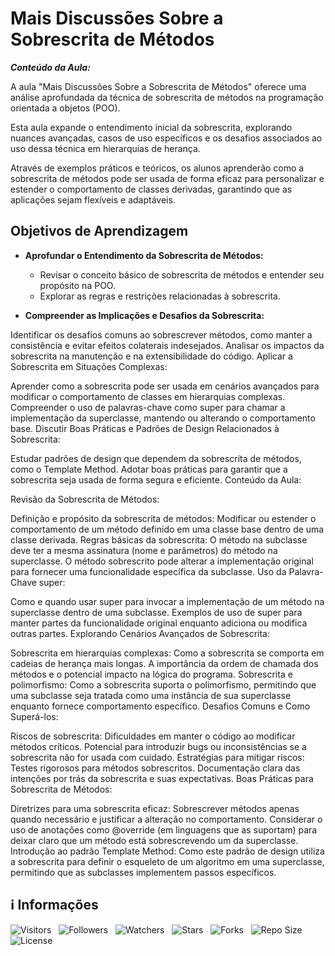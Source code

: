 <!-- Título -->
# Mais Discussões Sobre a Sobrescrita de Métodos

***Conteúdo da Aula:***

A aula "Mais Discussões Sobre a Sobrescrita de Métodos" oferece uma análise aprofundada da técnica de sobrescrita de métodos na programação orientada a objetos (POO).

Esta aula expande o entendimento inicial da sobrescrita, explorando nuances avançadas, casos de uso específicos e os desafios associados ao uso dessa técnica em hierarquias de herança.

Através de exemplos práticos e teóricos, os alunos aprenderão como a sobrescrita de métodos pode ser usada de forma eficaz para personalizar e estender o comportamento de classes derivadas, garantindo que as aplicações sejam flexíveis e adaptáveis.

## Objetivos de Aprendizagem

* **Aprofundar o Entendimento da Sobrescrita de Métodos:**

  * Revisar o conceito básico de sobrescrita de métodos e entender seu propósito na POO.
  * Explorar as regras e restrições relacionadas à sobrescrita.

* **Compreender as Implicações e Desafios da Sobrescrita:**

Identificar os desafios comuns ao sobrescrever métodos, como manter a consistência e evitar efeitos colaterais indesejados.
Analisar os impactos da sobrescrita na manutenção e na extensibilidade do código.
Aplicar a Sobrescrita em Situações Complexas:

Aprender como a sobrescrita pode ser usada em cenários avançados para modificar o comportamento de classes em hierarquias complexas.
Compreender o uso de palavras-chave como super para chamar a implementação da superclasse, mantendo ou alterando o comportamento base.
Discutir Boas Práticas e Padrões de Design Relacionados à Sobrescrita:

Estudar padrões de design que dependem da sobrescrita de métodos, como o Template Method.
Adotar boas práticas para garantir que a sobrescrita seja usada de forma segura e eficiente.
Conteúdo da Aula:

Revisão da Sobrescrita de Métodos:

Definição e propósito da sobrescrita de métodos:
Modificar ou estender o comportamento de um método definido em uma classe base dentro de uma classe derivada.
Regras básicas da sobrescrita:
O método na subclasse deve ter a mesma assinatura (nome e parâmetros) do método na superclasse.
O método sobrescrito pode alterar a implementação original para fornecer uma funcionalidade específica da subclasse.
Uso da Palavra-Chave super:

Como e quando usar super para invocar a implementação de um método na superclasse dentro de uma subclasse.
Exemplos de uso de super para manter partes da funcionalidade original enquanto adiciona ou modifica outras partes.
Explorando Cenários Avançados de Sobrescrita:

Sobrescrita em hierarquias complexas:
Como a sobrescrita se comporta em cadeias de herança mais longas.
A importância da ordem de chamada dos métodos e o potencial impacto na lógica do programa.
Sobrescrita e polimorfismo:
Como a sobrescrita suporta o polimorfismo, permitindo que uma subclasse seja tratada como uma instância de sua superclasse enquanto fornece comportamento específico.
Desafios Comuns e Como Superá-los:

Riscos de sobrescrita:
Dificuldades em manter o código ao modificar métodos críticos.
Potencial para introduzir bugs ou inconsistências se a sobrescrita não for usada com cuidado.
Estratégias para mitigar riscos:
Testes rigorosos para métodos sobrescritos.
Documentação clara das intenções por trás da sobrescrita e suas expectativas.
Boas Práticas para Sobrescrita de Métodos:

Diretrizes para uma sobrescrita eficaz:
Sobrescrever métodos apenas quando necessário e justificar a alteração no comportamento.
Considerar o uso de anotações como @override (em linguagens que as suportam) para deixar claro que um método está sobrescrevendo um da superclasse.
Introdução ao padrão Template Method:
Como este padrão de design utiliza a sobrescrita para definir o esqueleto de um algoritmo em uma superclasse, permitindo que as subclasses implementem passos específicos.

<!-- Informações -->
## &#8505; Informações

![Visitors](https://api.visitorbadge.io/api/visitors?path=Devsgeeknerd%2Fcla-mai-sob-sob-met-her-log-ori-obj-com-fun&label=Visitantes&labelColor=%23700070&labelStyle=none&countColor=%23000fff&style=plastic&color=%23ffffff "Total de Visitantes")
&nbsp;
![Followers](https://img.shields.io/github/followers/Devsgeeknerd?style=p&label=Seguidores&labelColor=800080&color=000fff "Total de Seguidores")
&nbsp;
![Watchers](https://img.shields.io/github/watchers/Devsgeeknerd/cla-mai-sob-sob-met-her-log-ori-obj-com-fun?style=p&label=Observadores&labelColor=800080&color=000fff "Total de Observadores")
&nbsp;
![Stars](https://img.shields.io/github/stars/Devsgeeknerd/cla-mai-sob-sob-met-her-log-ori-obj-com-fun?style=p&label=Estrelas&labelColor=800080&color=000fff "Total de Estrelas")
&nbsp;
![Forks](https://img.shields.io/github/forks/Devsgeeknerd/cla-mai-sob-sob-met-her-log-ori-obj-com-fun?style=p&label=Bifurcações&labelColor=800080&color=000fff "Total de Bifurcações")
&nbsp;
![Repo Size](https://img.shields.io/github/repo-size/Devsgeeknerd/cla-mai-sob-sob-met-her-log-ori-obj-com-fun?style=p&label=Tamanho&labelColor=800080&color=000fff "Tamanho do Repositório")
&nbsp;
![License](https://img.shields.io/github/license/Devsgeeknerd/cla-mai-sob-sob-met-her-log-ori-obj-com-fun?style=p&label=Licença&labelColor=800080&color=000fff "Licença do Repositório")
